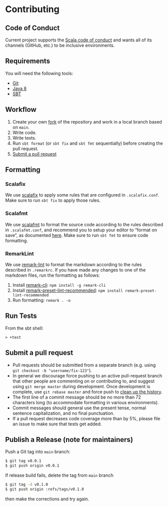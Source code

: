 # Contributing

## Code of Conduct

Current project supports the [Scala code of conduct][code-of-conduct] and
wants all of its channels (GitHub, etc.) to be inclusive environments.

## Requirements

You will need the following tools:

*   [Git][git]
*   [Java 8][java-8]
*   [SBT][sbt]

## Workflow

1.  Create your own [fork][fork-and-pull] of the repository
    and work in a local branch based on `main`.
2.  Write code.
3.  Write tests.
4.  Run `sbt format` (or `sbt fix` and `sbt fmt` sequentially) before creating the pull request.
5.  [Submit a pull request](#submit-a-pull-request)

## Formatting

### Scalafix

We use [scalafix][scalafix] to apply some rules that are configured in `.scalafix.conf`.
Make sure to run `sbt fix` to apply those rules.

### Scalafmt

We use [scalafmt][scalafmt] to format the source code according to the rules
described in `.scalafmt.conf`, and recommend you to setup your editor to “format on save”,
as documented [here][scalafmt-install].
Make sure to run `sbt fmt` to ensure code formatting.

### RemarkLint

We use [remark-lint][remark-lint] to format the markdown according to the rules described in `.remarkrc`.
If you have made any changes to one of the markdown files, run the formatting as follows:

1.  Install [remark-cli][remark-cli]: `npm install -g remark-cli`
2.  Install [remark-preset-lint-recommended][remark-preset-lint-recommended]: `npm install remark-preset-lint-recommended`
3.  Run formatting: `remark . -o`

## Run Tests

From the sbt shell:

    > +test

## Submit a pull request

*   Pull requests should be submitted from a separate branch (e.g. using
    `git checkout -b "username/fix-123"`).
*   In general we discourage force pushing to an active pull-request branch that other people are
    commenting on or contributing to, and suggest using `git merge master` during development. Once
    development is complete, use `git rebase master` and force push to [clean up the history][squash].
*   The first line of a commit message should be no more than 72 characters long (to accommodate
    formatting in various environments).
*   Commit messages should general use the present tense, normal sentence capitalization, and no final
    punctuation.
*   If a pull request decreases code coverage more than by 5%, please file an issue to make sure that
    tests get added.

## Publish a Release (note for maintainers)

Push a Git tag into `main` branch:

```bash
$ git tag v0.0.1
$ git push origin v0.0.1
```

If release build fails, delete the tag from `main` branch

```bash
$ git tag -d v0.1.0
$ git push origin :refs/tags/v0.1.0
```

then make the corrections and try again.

[code-of-conduct]: https://www.scala-lang.org/conduct/

[fork-and-pull]: https://help.github.com/articles/using-pull-requests/

[git]: https://git-scm.com/

[java-8]: https://www.oracle.com/java/technologies/javase/javase-jdk8-downloads.html

[remark-cli]: https://github.com/remarkjs/remark/tree/HEAD/packages/remark-cli

[remark-lint]: https://github.com/remarkjs/remark-lint

[remark-preset-lint-recommended]: https://github.com/remarkjs/remark-lint/tree/main/packages/remark-preset-lint-recommended

[scalafix]: https://scalacenter.github.io/scalafix/

[scalafmt]: https://scalameta.org/scalafmt/

[scalafmt-install]: https://scalameta.org/scalafmt/docs/installation.html

[sbt]: http://www.scala-sbt.org/

[squash]: http://gitready.com/advanced/2009/02/10/squashing-commits-with-rebase.html
